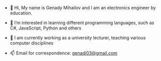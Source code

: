 - 👋 Hi, My name is Genady Mihailov and I am an electronics engineer by education.

- 👀 I’m interested in learning different programming languages, such as C#, JavaScript, Python and others

- 🏫 I am currently working as a university lecturer, teaching various computer disciplines

- 📫 Email for correspondence: genadi03@gmail.com
